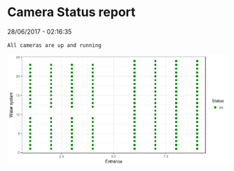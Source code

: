 Camera Status report
================
28/06/2017 - 02:16:35

    All cameras are up and running

![](camreport_files/figure-markdown_github/unnamed-chunk-2-1.png)

